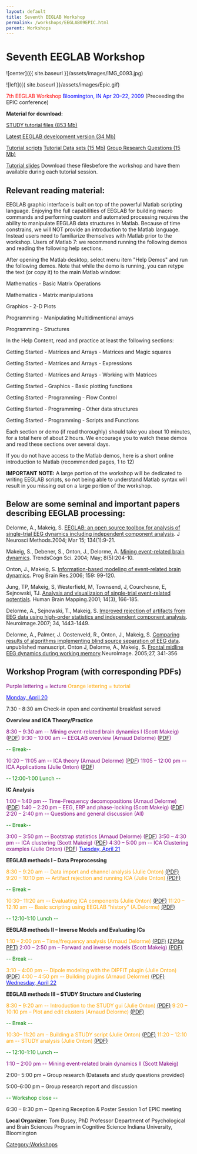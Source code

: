 ```yaml
---
layout: default
title: Seventh EEGLAB Workshop
permalink: /workshops/EEGLAB09EPIC.html
parent: Workshops
---
```


Seventh EEGLAB Workshop
=======================

![center]({{ site.baseurl }}/assets/images/IMG_0093.jpg)

![left]({{ site.baseurl }}/assets/images/Epic.gif) 

<font color=red>7th EEGLAB Workshop</font>
<font color=blue>Bloomington, IN
Apr 20–22, 2009</font>
(Preceeding the EPIC conference)



**Material for download:**

[STUDY tutorial files (853 Mb)](ftp://sccn.ucsd.edu/pub/STUDY.zip)

[Latest EEGLAB development version (34
Mb)](ftp://sccn.ucsd.edu/pub/eeglab6.1b.zip)

[Tutorial scripts](https://sccn.ucsd.edu/githubwiki/files/practicum_scripts.zip)
[Tutorial Data sets (15 Mb)](https://sccn.ucsd.edu/githubwiki/files/data.zip)
[Group Research Questions (15
Mb)](/Media:ProjectQuestions.doc "wikilink")

[Tutorial slides](https://sccn.ucsd.edu/githubwiki/files/slides.zip) Download these filesbefore the workshop and have them available during each tutorial
session.

Relevant reading material:
--------------------------

EEGLAB graphic interface is built on top of the powerful Matlab
scripting language. Enjoying the full capabilities of EEGLAB for
building macro commands and performing custom and automated processing
requires the ability to manipulate EEGLAB data structures in Matlab.
Because of time constrains, we will NOT provide an introduction to the
Matlab language. Instead users need to familiarize themselves with
Matlab prior to the workshop. Users of Matlab 7: we recommend running
the following demos and reading the following help sections.

After opening the Matlab desktop, select menu item "Help Demos" and run
the following demos. Note that while the demo is running, you can retype
the text (or copy it) to the main Matlab window:



Mathematics - Basic Matrix Operations

Mathematics - Matrix manipulations

Graphics - 2-D Plots

Programming - Manipulating Multidimentional arrays

Programming - Structures


In the Help Content, read and practice at least the following sections:



Getting Started - Matrices and Arrays - Matrices and Magic squares

Getting Started - Matrices and Arrays - Expressions

Getting Started - Matrices and Arrays - Working with Matrices

Getting Started - Graphics - Basic plotting functions

Getting Started - Programming - Flow Control

Getting Started - Programming - Other data structures

Getting Started - Programming - Scripts and Functions

Each section or demo (if read thoroughly) should take you about 10
minutes, for a total here of about 2 hours. We encourage you to watch
these demos and read these sections over several days.

If you do not have access to the Matlab demos, here is a short online
introduction to Matlab (recommended pages, 1 to 12)

**IMPORTANT NOTE:** A large portion of the workshop will be dedicated to
writing EEGLAB scripts, so not being able to understand Matlab syntax
will result in you missing out on a large portion of the workshop.

Below are some seminal and important papers describing EEGLAB processing:
-------------------------------------------------------------------------

Delorme, A., Makeig, S. [EEGLAB: an open source toolbox for analysis of
single-trial EEG dynamics including independent component
analysis](https://sccn.ucsd.edu/githubwiki/files/eeglab_published.pdf). J Neurosci Methods.2004; Mar 15; 134(1):9-21.

Makeig, S., Debener, S., Onton, J., Delorme, A. [Mining event-related
brain dynamics](https://sccn.ucsd.edu/githubwiki/files/ticsreview_published.pdf). TrendsCogn Sci. 2004; May; 8(5):204-10.

Onton, J., Makeig, S. [Information-based modeling of event-related brain
dynamics](https://sccn.ucsd.edu/githubwiki/files/onton_pbr_published.pdf). Prog Brain Res.2006; 159: 99-120.

Jung, TP, Makeig, S, Westerfield, M, Townsend, J, Courchesne, E,
Sejnowski, TJ. [Analysis and visualizaion of single-trial event-related
potentials](https://sccn.ucsd.edu/githubwiki/files/jung_hbm01.pdf). Human Brain Mapping.2001; 14(3), 166-185.

Delorme, A., Sejnowski, T., Makeig, S. [Improved rejection of artifacts
from EEG data using high-order statistics and independent component
analysis](https://sccn.ucsd.edu/githubwiki/files/neuroimage2007_reformated.pdf). Neuroimage.2007; 34, 1443-1449.

Delorme, A., Palmer, J. Oostenveld, R., Onton, J., Makeig, S. [Comparing
results of algorithms implementing blind source separation of EEG
data](https://sccn.ucsd.edu/githubwiki/files/delorme_unpub.pdf). unpublished manuscript.
Onton J, Delorme, A., Makeig, S. [Frontal midline EEG dynamics during
working memory](https://sccn.ucsd.edu/githubwiki/files/onton_fmtheta_published.pdf).NeuroImage. 2005;27, 341-356

Workshop Program (with corresponding PDFs)
------------------------------------------

<font color=purple>Purple lettering = lecture</font>
<font color=orange>Orange lettering = tutorial</font>

<u><font color=blue>Monday, April 20</font></u>


7:30 - 8:30 am Check-in open and continental breakfast served

**Overview and ICA Theory/Practice**

<font color = purple>



8:30 – 9:30 am -- Mining event-related brain dynamics I (Scott Makeig)
([PDF](https://sccn.ucsd.edu/githubwiki/files/eeglab_intro.pdf‎))
9:30 – 10:00 am -- EEGLAB overview (Arnaud Delorme)
([PDF](https://sccn.ucsd.edu/githubwiki/files/lecture_eeglaboverview.pdf‎))

<font color = green>-- Break--</font>

10:20 – 11:05 am -- ICA theory (Arnaud Delorme)
([PDF](https://sccn.ucsd.edu/githubwiki/files/ica_indiana.pdf‎))
11:05 – 12:00 pm -- ICA Applications (Julie Onton)
([PDF](https://sccn.ucsd.edu/githubwiki/files/ica_application.pdf‎))
</font>



<font color = green>-- 12:00-1:00 Lunch --</font>

**IC Analysis**

<font color=purple>



1:00 – 1:40 pm -- Time-Frequency decomopositions (Arnaud Delorme)
([PDF](https://sccn.ucsd.edu/githubwiki/files/lecture_timefreq.pdf))
1:40 – 2:20 pm – EEG, ERP and phase-locking (Scott Makeig)
([PDF](https://sccn.ucsd.edu/githubwiki/files/indiana_phaselocking.pdf))
2:20 – 2:40 pm -- Questions and general discussion (All)</font>


<font color = green>-- Break--</font>

<font color = purple>3:00 – 3:50 pm -- Bootstrap statistics (Arnaud
Delorme) ([PDF](https://sccn.ucsd.edu/githubwiki/files/lecture_statistics.pdf))
3:50 – 4:30 pm -- ICA clustering (Scott Makeig)
([PDF](https://sccn.ucsd.edu/githubwiki/files/eeglab_indiana_clustering.pdf))
4:30 – 5:00 pm -- ICA Clustering examples (Julie Onton)
([PDF](https://sccn.ucsd.edu/githubwiki/files/clusteringexamples.pdf‎)) </font>
<u><font color=blue>Tuesday, April 21</font></u>


**EEGLAB methods I – Data Preprocessing**

<font color=orange>



8:30 – 9:20 am -- Data import and channel analysis (Julie Onton)
[(PDF)](https://sccn.ucsd.edu/githubwiki/files/practicum_1_data_import.pdf)
9:20 – 10:10 pm -- Artifact rejection and running ICA (Julie Onton)
[(PDF)](https://sccn.ucsd.edu/githubwiki/files/practicum_2_preprocess_ica.pdf)

<font color=green>-- Break –</font>

10:30– 11:20 am -- Evaluating ICA components (Julie Onton)
[(PDF)](https://sccn.ucsd.edu/githubwiki/files/practicum_3_evaluateics.pdf)
11:20 – 12:10 am -- Basic scripting using EEGLAB “history”
(A.Delorme)</font> [(PDF)](https://sccn.ucsd.edu/githubwiki/files/practicum_scripting.pdf)

<font color=green>-- 12:10-1:10 Lunch --</font>

**EEGLAB methods II – Inverse Models and Evaluating ICs**


<font color = orange>1:10 – 2:00 pm – Time/frequency analysis (Arnaud
Delorme)</font> [(PDF)](https://sccn.ucsd.edu/githubwiki/files/practicum_timefreq.pdf) [(ZIPfor PPT)](https://sccn.ucsd.edu/githubwiki/files/lecture_timefreq.zip)
<font color = purple>2:00 – 2:50 pm – Forward and inverse models (Scott
Makeig)</font> [(PDF)](https://sccn.ucsd.edu/githubwiki/files/dipfit_theory_indiana.pdf)

<font color = green>-- Break -- </font>

<font color = orange>3:10 – 4:00 pm -- Dipole modeling with the DIPFIT
plugin (Julie Onton)
[(PDF)](https://sccn.ucsd.edu/githubwiki/files/practicum_6_dipfitcoreg.pdf)
4:00 – 4:50 pm -- Building plugins (Arnaud Delorme)</font>
[(PDF)](https://sccn.ucsd.edu/githubwiki/files/eeglab_plugins.pdf)
<u><font color=blue>Wednesday, April 22</font></u>


**EEGLAB methods III – STUDY Structure and Clustering**

<font color=orange>



8:30 – 9:20 am -- Introduction to the STUDY gui (Julie Onton)
[(PDF)](https://sccn.ucsd.edu/githubwiki/files/practicum_8_studygui.pdf)
9:20 – 10:10 pm – Plot and edit clusters (Arnaud Delorme)
[(PDF)](https://sccn.ucsd.edu/githubwiki/files/practicum_studyplotedit.pdf)

<font color=green>-- Break -- </font>

10:30– 11:20 am – Building a STUDY script (Julie Onton)
[(PDF)](https://sccn.ucsd.edu/githubwiki/files/practicum_10_studyscripting.pdf)
11:20 – 12:10 am -- STUDY analysis (Julie Onton)</font>
[(PDF)](https://sccn.ucsd.edu/githubwiki/files/practicum_11_studyanalysis.pdf)

<font color=green>-- 12:10-1:10 Lunch --</font>

<font color=purple>1:10 – 2:00 pm -- Mining event-related brain dynamics
II (Scott Makeig)</font>

2:00– 5:00 pm – Group research (Datasets and study questions provided)

5:00–6:00 pm – Group research report and discussion



<font color=green>-- Workshop close --</font>

6:30 – 8:30 pm – Opening Reception & Poster Session 1 of EPIC meeting

**Local Organizer:** Tom Busey, PhD Professor Department of
Psychological and Brain Sciences Program in Cognitive Science Indiana
University, Bloomington

[Category:Workshops](/Category:Workshops "wikilink")
